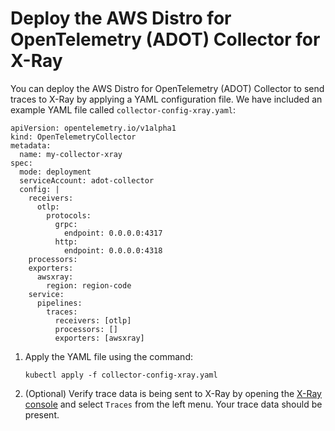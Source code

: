 # Deploy the AWS Distro for OpenTelemetry \(ADOT\) Collector for X\-Ray<a name="configure-xray"></a>

You can deploy the AWS Distro for OpenTelemetry \(ADOT\) Collector to send traces to X\-Ray by applying a YAML configuration file\. We have included an example YAML file called `collector-config-xray.yaml`:

```
apiVersion: opentelemetry.io/v1alpha1
kind: OpenTelemetryCollector
metadata:
  name: my-collector-xray
spec:
  mode: deployment 
  serviceAccount: adot-collector
  config: |
    receivers:
      otlp:
        protocols:
          grpc:
            endpoint: 0.0.0.0:4317
          http:
            endpoint: 0.0.0.0:4318
    processors:
    exporters:
      awsxray:
        region: region-code
    service:
      pipelines:
        traces:
          receivers: [otlp]
          processors: []
          exporters: [awsxray]
```

1. Apply the YAML file using the command:

   ```
   kubectl apply -f collector-config-xray.yaml
   ```

1. \(Optional\) Verify trace data is being sent to X\-Ray by opening the [X\-Ray console](https://console.aws.amazon.com/xray/home) and select `Traces` from the left menu\. Your trace data should be present\.